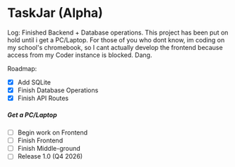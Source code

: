 # TaskJar (Alpha)
Log: Finished Backend + Database operations. This project has been put on hold until i get a PC/Laptop. For those of you who dont know, im coding on my school's chromebook, so I cant actually develop the frontend because access from my Coder instance is blocked. Dang.


Roadmap:
- [x] Add SQLite
- [x] Finish Database Operations
- [x] Finish API Routes
##### Get a PC/Laptop
- [ ] Begin work on Frontend
- [ ] Finish Frontend
- [ ] Finish Middle-ground
- [ ] Release 1.0 (Q4 2026)